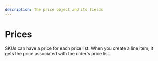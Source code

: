 ```yaml
---
description: The price object and its fields
---
```


# Prices

SKUs can have a price for each price list. When you create a line item, it gets the price associated with the order's price list.

